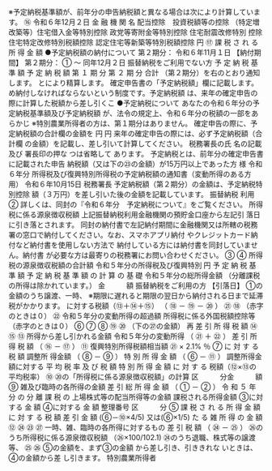 ※予定納税基準額が、前年分の申告納税額と異なる場合は次により計算しています。
⑯
令和６年12月２日
金 融 機 関 名
配当控除　投資税額等の控除
（特定増改築等）住宅借入金等特別控除
政党等寄附金等特別控除 住宅耐震改修特別
控除　住宅特定改修特別税額控除
認定住宅等新築等特別税額控除
円
⑰
課 税 さ れ る 所 得 金 額
●予定納税額の納付について
第２期分：
令和６年11月１日
【納付期間】
第２期分：
①
～ 同年12月２日
振替納税をご利用でない方
予 定 納 税 基 準 額
予
定
納
税
額
第 １ 期 分
第 ２ 期 分
合計
（第２期分）を右のとおり通知します。
とにより精算します。
確定申告書の「予定納税額」欄に記載します。
め納付しなければならないという制度です。予定納税額
は、来年の確定申告の際に計算した税額から差し引くこ
●予定納税について
あなたの令和６年分の予定納税基準額及び予定納税額
が、法令の規定上、令和６年分の税額の一部をあらかじ
※特別農業所得者の方は、第１期分はありません。
確定申告の際に、予定納税額の合計欄の金額を
円
円
来年の確定申告の際には、必ず予定納税額（合計欄
の金額）を記載し、差し引いて計算してください。
 税務署長の氏
 名の記載及び
 署長印の押な
 つは省略して
 あります。
予定納税とは、前年分の確定申告書に記載された申告
納税額（又は下の㉓の金額）が15万円以上であった方
様
令和６年分 所得税及び復興特別所得税の予定納税額の通知書（変動所得のある方用）
令和６年10月15日
税務署長
予定納税額（第２期分）の金額は、予定納税特別控除
額（３万円）を差し引いた後の金額を記載しています。
振替納税 利用
②
詳しくは、同封の『令和６年分　予定納税について』をご覧ください。
所得税に係る源泉徴収税額
上記振替納税利用金融機関の預貯金口座から左記引
落日に引き落とされます。
同封の納付書で左記納付期間に金融機関又は所轄の税務
署の窓口で納付してください。なお、スマホアプリ納付
やクレジットカード納付など納付書を使用しない方法で
納付している方には納付書を同封していません。納付書
が必要な方は最寄りの税務署にお問い合わせください。
③
④
所得税の源泉徴収税額の合計額
令和５年分の所得税及び復興特別
円
予 定 納 税 基 準 額
予 定 納 税 基 準 額 の 計 算 の 基 礎
令和５年分の総所得金額
（分離課税の所得は除かれています。）
金　　　額
振替納税をご利用の方
【引落日】
①の金額のうち譲渡、一時、
※期限に遅れると期限の翌日から納付される日まで延滞税がかかります。
に対する税額（⑬＋⑭＋⑮）
（ ⑱ － ⑲ － ⑳ ）
㉑
⑱
（赤字のときは０）
㉒
令和５年分の変動所得の超過額
所得税に係る外国税額控除等
（赤字のときは０）
⑥
⑦
⑧
⑲
⑳
（下の㉗の金額）
再 差 引 所 得 税 額
⑭
⑮
⑬
所得から差し引かれる金額
令和５年分の変動所得
（ ㉑ ＋ ㉒ ）
差 引 所 得 税 額
（ ⑯ － ⑰ ）
⑪
復興特別所得税額相当額
 ㉑ × 2.1%
％
⑦ に 対 す る 税 額
調整所
得金額
（ ⑧ － ⑨ ）
特 別 所 得 金 額
（ ⑥ － ⑪ ）
調整所得金額に対する
平 均 税 率 及 び 税 額
特 別 所 得 金 額 に 対 す る
税額（⑫×⑬の平均税率）
⑩
⑳の「所得税に係る源泉徴収税額」の計算
区　　　分金　　　額
⑨
雑及び臨時の各所得の金額
差 引 総 所 得 金 額
（ ① － ② ）
令 和 ５ 年 分 の 分 離 課 税 の
上場株式等の配当所得等の金額
課税される所得金額
③に対する
金 額
④に対する
金 額
整理番号
区　　　分
⑤
課
税
さ
れ
る
所
得
金
額
に
対
す
る
税
額
差 引 金 額
 (⑥－⑩×4/5)
 又は(⑥×1/5)
た る 雑 所 得 の 金 額
⑫
㉔
㉓
㉗
一時、雑、臨時の各所得に対するもの
差 引 税 額
（ ㉔ － ㉕ ）
㉖のうち所得税に係る源泉徴収税額
（㉖×100/102.1)
㉔のうち退職、株式等の譲渡等、
㉕
㉖
⑤の金額を、まず③の金額
から差し引き、引ききれな
いときは、④の金額から差
し引きます。
特別農業所得者